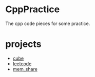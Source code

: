 # CppPractice
The cpp code pieces for some practice.


# projects

* [cube](cube/readme.txt)
* [leetcode](leetcode/)
* [mem_share](mem_share/Readme.md)

